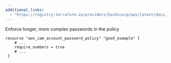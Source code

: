 ```yaml
---
additional_links: 
  - "https://registry.terraform.io/providers/hashicorp/aws/latest/docs/resources/iam_account_password_policy"
---
```


Enforce longer, more complex passwords in the policy

```hcl
resource "aws_iam_account_password_policy" "good_example" {
 	# ...
 	require_numbers = true
 	# ...
 }
```
